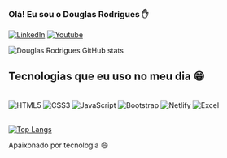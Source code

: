 
### Olá! Eu sou o Douglas Rodrigues ✋

[![LinkedIn](https://img.shields.io/badge/LinkedIn-0077B5?style=for-the-badge&logo=linkedin&logoColor=white)](https://www.linkedin.com/in/douglas-luiz-de-oliveira-rodrigues-1b2994240/)
[![Youtube](https://img.shields.io/badge/YouTube-FF0000?style=for-the-badge&logo=youtube&logoColor=white)]([https://www.linkedin.com/in/douglas-luiz-de-oliveira-rodrigues-1b2994240/](https://www.youtube.com/@OutSystems_Jr))

![Douglas Rodrigues GitHub stats](https://github-readme-stats.vercel.app/api?username=Douglasrodrigues34&show_icons=true&theme=onedark)

## Tecnologias que eu uso no meu dia 😁

<div style="display: inline_block"><br/>
  <img align="center" alt="HTML5" src="https://img.shields.io/badge/HTML5-E34F26?style=for-the-badge&logo=html5&logoColor=white" />
  <img align="center" alt="CSS3" src="https://img.shields.io/badge/CSS3-1572B6?style=for-the-badge&logo=css3&logoColor=white" />
  <img align="center" alt="JavaScript" src="https://img.shields.io/badge/JavaScript-F7DF1E?style=for-the-badge&logo=javascript&logoColor=black" />
  <img align="center" alt="Bootstrap" src="https://img.shields.io/badge/Bootstrap-563D7C?style=for-the-badge&logo=bootstrap&logoColor=white" />
  <img align="center" alt="Netlify" src="https://img.shields.io/badge/Netlify-00C7B7?style=for-the-badge&logo=netlify&logoColor=white" />
  <img align="center" alt="Excel" src="https://img.shields.io/badge/Microsoft_Excel-217346?style=for-the-badge&logo=microsoft-excel&logoColor=white" />
</div><br/>

[![Top Langs](https://github-readme-stats.vercel.app/api/top-langs/?username=Douglasrodrigues34&langs_count=8)](https://github.com/Douglasrodrigues34/github-readme-stats)

Apaixonado por tecnologia 😄
